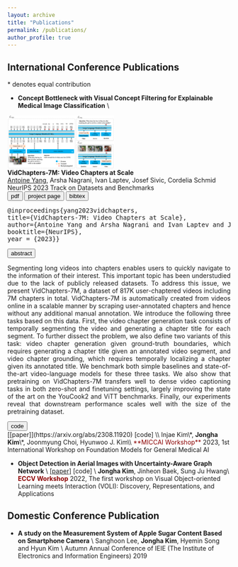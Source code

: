 ```yaml
---
layout: archive
title: "Publications"
permalink: /publications/
author_profile: true
---
```


## International Conference Publications
\* denotes equal contribution 
- **Concept Bottleneck with Visual Concept Filtering for Explainable Medical Image Classification** \\
<div class="row">
	<div class="col-xs-10 col-sm-4 col-md-4" style="height:120px">
		<a class="thumbnail">
		<img src="../images/flipped_vqa.png" height="100%" alt="VidChapters-7M: Video Chapters at Scale">
                </a>
	</div>
      <div class="col-xs-12 col-sm-8 col-md-8">
          <strong>VidChapters-7M: Video Chapters at Scale</strong> <br>
	<u>Antoine Yang</u>, Arsha Nagrani, Ivan Laptev, Josef Sivic, Cordelia Schmid<br>
          NeurIPS 2023 Track on Datasets and Benchmarks <br>
          <a href="https://arxiv.org/pdf/2309.13952.pdf"><button type="button" class="btn btn-primary btn-xs">pdf</button></a>
	<a href="vidchapters.html"><button type="button" class="btn btn-primary btn-xs">project page</button></a>
          <button type="button" class="btn btn-primary btn-xs" data-toggle="collapse" data-target="#bibtex9">bibtex</button>
	<div id="bibtex9" class="collapse">
	  <pre><tt>@inproceedings{yang2023vidchapters,
title={VidChapters-7M: Video Chapters at Scale},
author={Antoine Yang and Arsha Nagrani and Ivan Laptev and Josef Sivic and Cordelia Schmid},
booktitle={NeurIPS},
year = {2023}}</tt></pre>
	</div>
	<button type="button" class="btn btn-primary btn-xs" data-toggle="collapse" data-target="#abstract9">abstract</button>
	<div id="abstract9" class="collapse">
        <p style="text-align: justify;">
	        Segmenting long videos into chapters enables users to quickly navigate to the information of their interest.
            This important topic has been understudied due to the lack of publicly released datasets.
            To address this issue, we present VidChapters-7M, a dataset of 817K user-chaptered videos including 7M chapters in total.
            VidChapters-7M is automatically created from videos online in a scalable manner by scraping user-annotated chapters and hence without any additional manual annotation.
            We introduce the following three tasks based on this data.
            First, the video chapter generation task consists of temporally segmenting the video and generating a chapter title for each segment.
            To further dissect the problem, we also define two variants of this task: video chapter generation given ground-truth boundaries, which requires generating a chapter title given an annotated video segment, and video chapter grounding, which requires temporally localizing a chapter given its annotated title.
            We benchmark both simple baselines and state-of-the-art video-language models for these three tasks.
            We also show that pretraining on VidChapters-7M transfers well to dense video captioning tasks in both zero-shot and finetuning settings, largely improving the state of the art on the YouCook2 and ViTT benchmarks.
            Finally, our experiments reveal that downstream performance scales well with the size of the pretraining dataset.
            </p>
        </div>
          <a href="https://github.com/antoyang/VidChapters"><button type="button" class="btn btn-primary btn-xs">code</button></a>
          <span></span>
      </div>
    </div>
[[paper]](https://arxiv.org/abs/2308.11920) [code] \\
Injae Kim\*, <b>Jongha Kim</b>\*, Joonmyung Choi, Hyunwoo J. Kim\\
<span style="color:darkred">**MICCAI Workshop**</span> 2023, 1st International Workshop on Foundation Models for General Medical AI

- **Object Detection in Aerial Images with Uncertainty-Aware Graph Network** \\
[[paper]](https://arxiv.org/abs/2208.10781) [code] \\
<b>Jongha Kim</b>, Jinheon Baek, Sung Ju Hwang\\
<span style="color:darkred">**ECCV Workshop**</span> 2022, The first workshop on Visual Object-oriented Learning meets Interaction (VOLI): Discovery, Representations, and Applications

## Domestic Conference Publication
- **A study on the Measurement System of Apple Sugar Content Based on Smartphone Camera** \\
Sanghoon Lee, <b>Jongha Kim</b>, Hyemin Song and Hyun Kim \\
Autumn Annual Conference of IEIE (The Institute of Electronics and Information Engineers) 2019